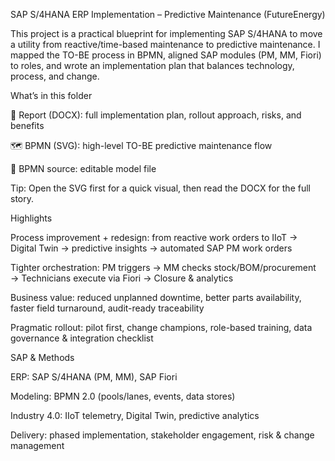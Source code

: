 SAP S/4HANA ERP Implementation – Predictive Maintenance (FutureEnergy)

This project is a practical blueprint for implementing SAP S/4HANA to move a utility from reactive/time-based maintenance to predictive maintenance.
I mapped the TO-BE process in BPMN, aligned SAP modules (PM, MM, Fiori) to roles, and wrote an implementation plan that balances technology, process, and change.

What’s in this folder

📄 Report (DOCX): full implementation plan, rollout approach, risks, and benefits

🗺️ BPMN (SVG): high-level TO-BE predictive maintenance flow

🔧 BPMN source: editable model file

Tip: Open the SVG first for a quick visual, then read the DOCX for the full story.

Highlights

Process improvement + redesign: from reactive work orders to IIoT → Digital Twin → predictive insights → automated SAP PM work orders

Tighter orchestration: PM triggers → MM checks stock/BOM/procurement → Technicians execute via Fiori → Closure & analytics

Business value: reduced unplanned downtime, better parts availability, faster field turnaround, audit-ready traceability

Pragmatic rollout: pilot first, change champions, role-based training, data governance & integration checklist

SAP & Methods

ERP: SAP S/4HANA (PM, MM), SAP Fiori

Modeling: BPMN 2.0 (pools/lanes, events, data stores)

Industry 4.0: IIoT telemetry, Digital Twin, predictive analytics

Delivery: phased implementation, stakeholder engagement, risk & change management
